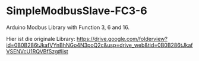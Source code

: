 SimpleModbusSlave-FC3-6
=======================

Arduino Modbus Library with Function 3, 6 and 16.

Hier ist die originale Library:
https://drive.google.com/folderview?id=0B0B286tJkafVYnBhNGo4N3poQ2c&usp=drive_web&tid=0B0B286tJkafVSENVcU1RQVBfSzg#list

